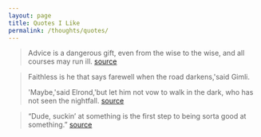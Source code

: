 ```yaml
---
layout: page
title: Quotes I Like
permalink: /thoughts/quotes/
---
```


> Advice is a dangerous gift, even from the wise to the wise, and all courses may run ill. 
[source](https://www.goodreads.com/quotes/97225-advice-is-a-dangerous-gift-even-from-the-wise-to)

> Faithless is he that says farewell when the road darkens,'said Gimli. 
>
>'Maybe,'said Elrond,'but let him not vow to walk in the dark, who has not seen the nightfall.
[source](https://www.goodreads.com/quotes/7198108-faithless-is-he-that-says-farewell-when-the-road-darkens-said)

> “Dude, suckin’ at something is the first step to being sorta good at something.” 
[source](https://www.goodreads.com/quotes/1133168-dude-suckin-at-something-is-the-first-step-to-being)
